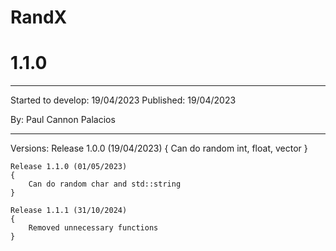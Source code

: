 # RandX
# 1.1.0

---

Started to develop: 19/04/2023
Published: 19/04/2023

By: Paul Cannon Palacios

---

Versions:
	Release 1.0.0 (19/04/2023)
	{
		Can do random int, float, vector
	}

	Release 1.1.0 (01/05/2023)
	{
		Can do random char and std::string
	}

    Release 1.1.1 (31/10/2024)
    {
        Removed unnecessary functions
    }

